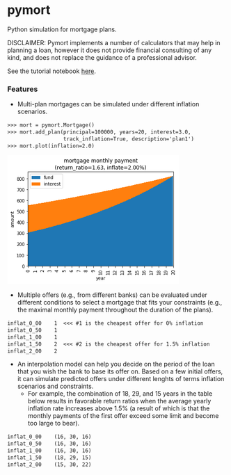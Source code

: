 # pymort

Python simulation for mortgage plans.

DISCLAIMER: Pymort implements a number of calculators that may help in planning a loan, however it does not provide financial consulting of any kind, and does not replace the guidance of a professional advisor.

See the tutorial notebook [here](pymort_tutorial.ipynb).

### Features

* Multi-plan mortgages can be simulated under different inflation scenarios.

```
>>> mort = pymort.Mortgage()
>>> mort.add_plan(principal=100000, years=20, interest=3.0,
                  track_inflation=True, description='plan1')
>>> mort.plot(inflation=2.0)
```
![single plan](pymort_1.png)

* Multiple offers (e.g., from different banks) can be evaluated under different conditions to select a mortgage that fits your constraints (e.g., the maximal monthly payment throughout the duration of the plans).

```
inflat_0_00    1  <<< #1 is the cheapest offer for 0% inflation
inflat_0_50    1
inflat_1_00    1
inflat_1_50    2  <<< #2 is the cheapest offer for 1.5% inflation
inflat_2_00    2
```

* An interpolation model can help you decide on the period of the loan that you wish the bank to base its offer on. Based on a few initial offers, it can simulate predicted offers under different lenghts of terms inflation scenarios and constraints.
    * For example, the combination of 18, 29, and 15 years in the table below results in favorable return ratios when the average yearly inflation rate increases above 1.5% (a result of which is that the monthly payments of the first offer exceed some limit and become too large to bear).

```
inflat_0_00    (16, 30, 16)
inflat_0_50    (16, 30, 16)
inflat_1_00    (16, 30, 16)
inflat_1_50    (18, 29, 15)
inflat_2_00    (15, 30, 22)  
```
